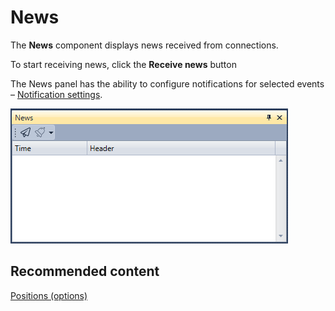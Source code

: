 # News

The **News** component displays news received from connections.

To start receiving news, click the **Receive news** button

The News panel has the ability to configure notifications for selected events – [Notification settings](../../notifications.md).

![Terminal news 00](../../../../images/terminal_news_00.png)

## Recommended content

[Positions (options)](positions_options.md)

